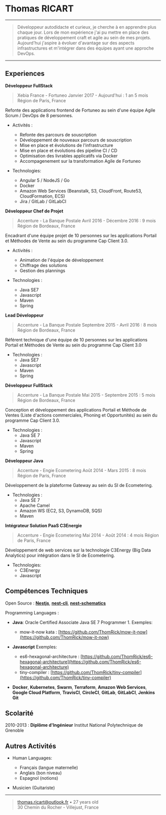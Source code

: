 Thomas RICART
============

----

>  Développeur autodidacte et curieux, je cherche à en apprendre plus chaque jour.
   Lors de mon expérience j'ai pu mettre en place des pratiques de développement craft et agile au sein de mes projets.
>  Aujourd'hui j'aspire à évoluer d'avantage sur des aspects infrastructures et m'intégrer dans des équipes ayant une approche DevOps.

----

Experiences
----------

**Développeur FullStack**

> Xebia France - Fortuneo
> Janvier 2017 - Aujourd'hui : 1 an 5 mois
> Région de Paris, France 

Refonte des applications frontend de Fortuneo au sein d'une équipe 
Agile Scrum / DevOps de 8 personnes.

* Activités :
    * Refonte des parcours de souscription
    * Développement de nouveaux parcours de souscription
    * Mise en place et évolutions de l'infrastructure
    * Mise en place et évolutions des pipeline CI / CD
    * Optimisation des livrables applicatifs via Docker
    * Accompagenement sur la transformation Agile de Fortuneo

* Technologies:
    * Angular 5 / NodeJS / Go
    * Docker
    * Amazon Web Services (Beanstalk, S3, CloudFront, Route53, CloudFormation, ECS)
    * Jira / GitLab / GitLabCI

**Développeur Chef de Projet**

> Accenture - La Banque Postale
> Avril 2016 - Décembre 2016 : 9 mois
> Région de Bordeaux, France

Encadrant d'une équipe projet de 10 personnes sur les 
applications Portail et Méthodes de Vente au sein du programme Cap Client 3.0.

* Activités :
    * Animation de l'équipe de développement
    * Chiffrage des solutions
    * Gestion des plannings

* Technologies :
    * Java SE7
    * Javascript
    * Maven
    * Spring

**Lead Développeur**

> Accenture - La Banque Postale
> Septembre 2015 - Avril 2016 : 8 mois
> Région de Bordeaux, France

Référent technique d'une équipe de 10 personnes sur les applications Portail et 
Méthodes de Vente au sein du programme Cap Client 3.0

* Technologies :
    * Java SE7
    * Javascript
    * Maven
    * Spring
    
**Développeur FullStack**

> Accenture - La Banque Postale
> Mai 2015 - Septembre 2015 : 5 mois
> Région de Bordeaux, France

Conception et développement des applications Portail et Méthode de Ventes 
(Liste d'actions commerciales, Phoning et Opportunités) au sein du programme 
Cap Client 3.0.

* Technologies :
    * Java SE 7
    * Javascript
    * Maven
    * Spring

**Développeur Java**

> Accenture - Engie Ecometering
> Août 2014 - Mars 2015 : 8 mois
> Région de Paris, France

Développement de la plateforme Gateway au sein du SI de Ecometering.

* Technologies :
    * Java SE 7
    * Apache Camel
    * Amazon WS (EC2, S3, DynamoDB, SQS)
    * Maven

**Intégrateur Solution PaaS C3Energie**

> Accenture - Engie Ecometering
> Mai 2014 - Août 2014 : 4 mois
> Région de Paris, France

Développement de web services sur la technologie C3Energy (Big Data Analytics) 
pour intégration dans le SI de Ecometering.

* Technologies:
    * C3Energy
    * Javascript

Compétences Techniques
--------------------

Open Source
:   **[Nestjs](http://kamilmysliwiec.com/)**,
    **[nest-cli](https://github.com/nestjs/nest-cli)**,
    **[nest-schematics](https://github.com/nestjs/schematics)**

Programming Languages
:   
* **Java**: Oracle Certified Associate Java SE 7 Programmer 1. Exemples:
    * mow-it-now kata : [https://github.com/ThomRick/mow-it-now](https://github.com/ThomRick/mow-it-now)  

* **Javascript** Exemples:
    * es6-hexagonal-architecture : [https://github.com/ThomRick/es6-hexagonal-architecture](https://github.com/ThomRick/es6-hexagonal-architecture) 
  * tiny-compiler : [https://github.com/ThomRick/tiny-compiler](https://github.com/ThomRick/tiny-compiler)

* **Docker**, 
  **Kubernetes**, 
  **Swarm**,
  **Terraform**, 
  **Amazon Web Services**, 
  **Google Cloud Platform**,
  **TravisCI**,
  **CircleCI**,
  **GitLab**, 
  **GitLabCI**,
  **Jenkins**
  **Git**

Scolarité
---------

2010-2013
:   **Diplôme d'Ingénieur** Institut National Polytechnique de Grenoble

Autres Activités
----------------------------------------

* Human Languages:
     * Français (langue maternelle)
     * Anglais (bon niveau)
     * Espagnol (notions)

* Musicien (Guitariste)

----

> thomas.ricart@outlook.fr • 27 years old\
> 30 Chemin du Rocher - Villejust, France
